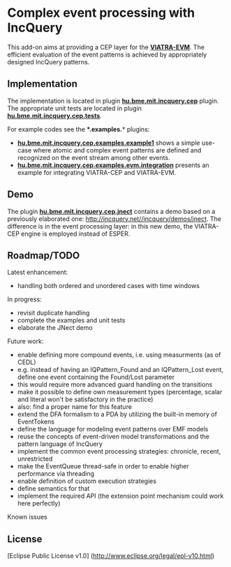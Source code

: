 Complex event processing with IncQuery
======================================

This add-on aims at providing a CEP layer for the **[VIATRA-EVM](http://www.eclipse.org/viatra2/)**. The efficient evaluation of the event patterns is achieved by appropriately designed IncQuery patterns.

Implementation
--------------

The implementation is located in plugin **[hu.bme.mit.incquery.cep](https://github.com/istvanrath/EMF-IncQuery-Addons/tree/master/cep/hu.bme.mit.incquery.cep)** plugin. The appropriate unit tests are located in plugin **[hu.bme.mit.incquery.cep.tests](https://github.com/istvanrath/EMF-IncQuery-Addons/tree/master/cep/hu.bme.mit.incquery.cep.tests)**.

For example codes see the **\*.examples.*** plugins:
* **[hu.bme.mit.incquery.cep.examples.example1](https://github.com/istvanrath/EMF-IncQuery-Addons/tree/master/cep/hu.bme.mit.incquery.cep.examples.example1)** shows a simple use-case where atomic and complex event patterns are defined and recognized on the event stream among other events.
* **[hu.bme.mit.incquery.cep.examples.evm.integration](https://github.com/istvanrath/EMF-IncQuery-Addons/tree/master/cep/hu.bme.mit.incquery.cep.examples.evm.integration)** presents an example for integrating  VIATRA-CEP and VIATRA-EVM.

Demo
--------------
The plugin **[hu.bme.mit.incquery.cep.jnect](https://github.com/istvanrath/EMF-IncQuery-Addons/tree/master/cep/hu.bme.mit.incquery.cep.jnect)** contains a demo based on a previously elaborated one: http://incquery.net//incquery/demos/jnect. The difference is in the event processing layer: in this new demo, the VIATRA-CEP engine is employed instead of ESPER.

Roadmap/TODO
------------

Latest enhancement:
* handling both ordered and unordered cases with time windows

In progress:
* revisit duplicate handling
* complete the examples and unit tests
* elaborate the JNect demo

Future work:
* enable defining more compound events, i.e. using measurments (as of CEDL)
 * e.g. instead of having an IQPattern_Found and an IQPattern_Lost event, define one event containing the Found/Lost parameter
 * this would require more advanced guard handling on the transitions
 * make it possible to define own measurement types (percentage, scalar and literal won't be satisfactory in the practice)
 * also: find a proper name for this feature
* extend the DFA formalism to a PDA by utilizing the built-in memory of EventTokens
* define the language for modeling event patterns over EMF models
 * reuse the concepts of event-driven model transformations and the pattern language of IncQuery
* implement the common event processing strategies: chronicle, recent, unrestricted
* make the EventQueue thread-safe in order to enable higher performance via threading
* enable definition of custom execution strategies
 * define semantics for that
 * implement the required API (the extension point mechanism could work here perfectly)

Known issues

License
-------
[Eclipse Public License v1.0] (http://www.eclipse.org/legal/epl-v10.html)
